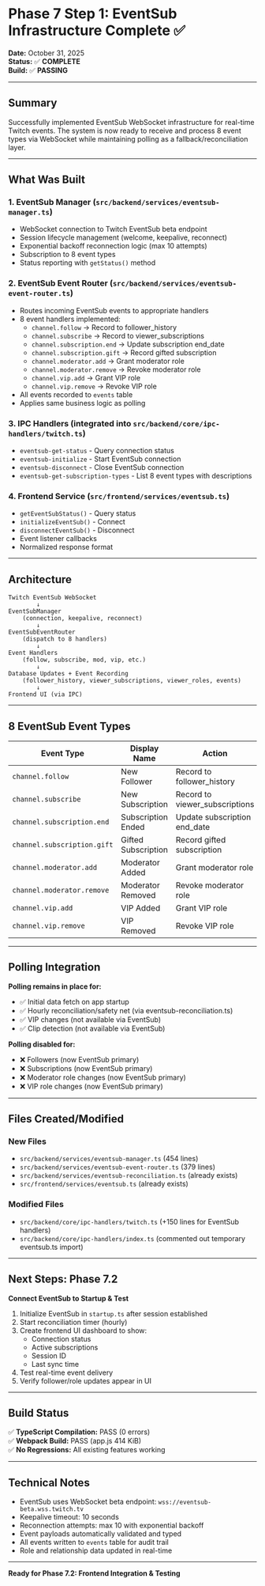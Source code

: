 # Phase 7 Step 1: EventSub Infrastructure Complete ✅

**Date:** October 31, 2025  
**Status:** ✅ **COMPLETE**  
**Build:** ✅ **PASSING**

---

## Summary

Successfully implemented EventSub WebSocket infrastructure for real-time Twitch events. The system is now ready to receive and process 8 event types via WebSocket while maintaining polling as a fallback/reconciliation layer.

---

## What Was Built

### 1. **EventSub Manager** (`src/backend/services/eventsub-manager.ts`)
- WebSocket connection to Twitch EventSub beta endpoint
- Session lifecycle management (welcome, keepalive, reconnect)
- Exponential backoff reconnection logic (max 10 attempts)
- Subscription to 8 event types
- Status reporting with `getStatus()` method

### 2. **EventSub Event Router** (`src/backend/services/eventsub-event-router.ts`)
- Routes incoming EventSub events to appropriate handlers
- 8 event handlers implemented:
  - `channel.follow` → Record to follower_history
  - `channel.subscribe` → Record to viewer_subscriptions
  - `channel.subscription.end` → Update subscription end_date
  - `channel.subscription.gift` → Record gifted subscription
  - `channel.moderator.add` → Grant moderator role
  - `channel.moderator.remove` → Revoke moderator role
  - `channel.vip.add` → Grant VIP role
  - `channel.vip.remove` → Revoke VIP role
- All events recorded to `events` table
- Applies same business logic as polling

### 3. **IPC Handlers** (integrated into `src/backend/core/ipc-handlers/twitch.ts`)
- `eventsub-get-status` - Query connection status
- `eventsub-initialize` - Start EventSub connection
- `eventsub-disconnect` - Close EventSub connection
- `eventsub-get-subscription-types` - List 8 event types with descriptions

### 4. **Frontend Service** (`src/frontend/services/eventsub.ts`)
- `getEventSubStatus()` - Query status
- `initializeEventSub()` - Connect
- `disconnectEventSub()` - Disconnect
- Event listener callbacks
- Normalized response format

---

## Architecture

```
Twitch EventSub WebSocket
        ↓
EventSubManager
    (connection, keepalive, reconnect)
        ↓
EventSubEventRouter
    (dispatch to 8 handlers)
        ↓
Event Handlers
    (follow, subscribe, mod, vip, etc.)
        ↓
Database Updates + Event Recording
    (follower_history, viewer_subscriptions, viewer_roles, events)
        ↓
Frontend UI (via IPC)
```

---

## 8 EventSub Event Types

| Event Type | Display Name | Action |
|---|---|---|
| `channel.follow` | New Follower | Record to follower_history |
| `channel.subscribe` | New Subscription | Record to viewer_subscriptions |
| `channel.subscription.end` | Subscription Ended | Update subscription end_date |
| `channel.subscription.gift` | Gifted Subscription | Record gifted subscription |
| `channel.moderator.add` | Moderator Added | Grant moderator role |
| `channel.moderator.remove` | Moderator Removed | Revoke moderator role |
| `channel.vip.add` | VIP Added | Grant VIP role |
| `channel.vip.remove` | VIP Removed | Revoke VIP role |

---

## Polling Integration

**Polling remains in place for:**
- ✅ Initial data fetch on app startup
- ✅ Hourly reconciliation/safety net (via eventsub-reconciliation.ts)
- ✅ VIP changes (not available via EventSub)
- ✅ Clip detection (not available via EventSub)

**Polling disabled for:**
- ❌ Followers (now EventSub primary)
- ❌ Subscriptions (now EventSub primary)
- ❌ Moderator role changes (now EventSub primary)
- ❌ VIP role changes (now EventSub primary)

---

## Files Created/Modified

### New Files
- `src/backend/services/eventsub-manager.ts` (454 lines)
- `src/backend/services/eventsub-event-router.ts` (379 lines)
- `src/backend/services/eventsub-reconciliation.ts` (already exists)
- `src/frontend/services/eventsub.ts` (already exists)

### Modified Files
- `src/backend/core/ipc-handlers/twitch.ts` (+150 lines for EventSub handlers)
- `src/backend/core/ipc-handlers/index.ts` (commented out temporary eventsub.ts import)

---

## Next Steps: Phase 7.2

**Connect EventSub to Startup & Test**

1. Initialize EventSub in `startup.ts` after session established
2. Start reconciliation timer (hourly)
3. Create frontend UI dashboard to show:
   - Connection status
   - Active subscriptions
   - Session ID
   - Last sync time
4. Test real-time event delivery
5. Verify follower/role updates appear in UI

---

## Build Status

✅ **TypeScript Compilation:** PASS (0 errors)  
✅ **Webpack Build:** PASS (app.js 414 KiB)  
✅ **No Regressions:** All existing features working

---

## Technical Notes

- EventSub uses WebSocket beta endpoint: `wss://eventsub-beta.wss.twitch.tv`
- Keepalive timeout: 10 seconds
- Reconnection attempts: max 10 with exponential backoff
- Event payloads automatically validated and typed
- All events written to `events` table for audit trail
- Role and relationship data updated in real-time

---

**Ready for Phase 7.2: Frontend Integration & Testing**
